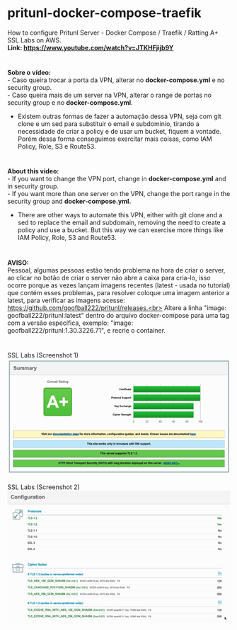 # pritunl-docker-compose-traefik
How to configure Pritunl Server - Docker Compose / Traefik / Ratting A+ SSL Labs on AWS.<br>
<b>Link: https://www.youtube.com/watch?v=JTKHFjijb9Y</b>
#
<b>Sobre o vídeo:</b> <br>- Caso queira trocar a porta da VPN, alterar no <b>docker-compose.yml</b> e no security group. 
<br>- Caso queira mais de um server na VPN, alterar o range de portas no security group e no <b>docker-compose.yml</b>.<br>
- Existem outras formas de fazer a automação dessa VPN, seja com git clone e um sed para substituir o email e subdomínio, tirando a necessidade de criar a policy e de usar um bucket, fiquem a vontade. Porém dessa forma conseguimos exercitar mais coisas, como IAM Policy, Role, S3 e Route53.
#
<b>About this video:</b> <br>- If you want to change the VPN port, change in <b>docker-compose.yml</b> and in security group.
<br>- If you want more than one server on the VPN, change the port range in the security group and <b>docker-compose.yml.</b><br>
- There are other ways to automate this VPN, either with git clone and a sed to replace the email and subdomain, removing the need to create a policy and use a bucket. But this way we can exercise more things like IAM Policy, Role, S3 and Route53.
#
<b>AVISO:</b> <br>Pessoal, algumas pessoas estão tendo problema na hora de criar o server, ao clicar no botão de criar o server não abre a caixa para cria-lo, isso ocorre porque as vezes lançam imagens recentes (latest - usada no tutorial) que contém esses problemas, para resolver coloque uma imagem anterior a latest, para verificar as imagens acesse: https://github.com/goofball222/pritunl/releases.<br>
Altere a linha "image: goofball222/pritunl:latest" dentro do arquivo docker-compose  para uma tag com a versão específica, exemplo: "image: goofball222/pritunl:1.30.3226.71", e recrie o container.
#
SSL Labs (Screenshot 1)<br>
![alt text](https://raw.githubusercontent.com/aldeiacloud/pritunl-docker-compose-traefik/main/images-ssl-labs/ssl-labs1.png)<br><br>
SSL Labs (Screenshot 2)<br>
![alt text](https://raw.githubusercontent.com/aldeiacloud/pritunl-docker-compose-traefik/main/images-ssl-labs/ssl-labs2.png)

